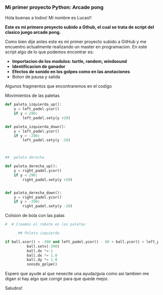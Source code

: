 ### Mi primer proyecto Python: Arcade pong

 Hola buenas a todos! Mi nombre es Lucas!!
 
 **Este es mi primero proyecto subido a Gthub, el cual se trata de script del clasico juego arcade pong.**
 
 Como bien dije antes este es mi primer proyecto subido a GitHub y me encuentro actualmente realizando un master en programacion.
 En este script algo de lo que podemos encontrar es:
 - **Importacion de los modulos: turtle, random, windsound**
 - **Identificacion de ganador**
 - **Efectos de sonido en los golpes como en las anotaciones**
 - Boton de pausa y salida 





Algunos fragmentos que encontraremos en el codigo


Movimientos de las paletas

```python
def paleta_izquierda_up():
    y = left_padel.ycor()
    if y < 290:
        left_padel.sety(y +20)

def paleta_izquierda_down():
    y = left_padel.ycor()
    if y > -290:
        left_padel.sety(y -20)         



##  paleta derecha

def paleta_derecha_up():
    y = right_padel.ycor()
    if y < 290:
        right_padel.sety(y +20)


def paleta_derecha_down():
    y = right_padel.ycor()
    if y > -290:
        right_padel.sety(y -20)
```

Colision de bola con las palas

```python
#  # Creamos el rebote en las paletas

      ## Paleta izquierda

if ball.xcor() < -390 and left_padel.ycor() - 60 < ball.ycor() < left_padel.ycor() + 60:
          ball.setx(-390)
          ball.dx *=-1
          ball.dx *= 1.0
          ball.dy *= 1.0
          sonido_golpe()
```

Espero que ayude al que nesecite una ayuda/guia como asi tambien me digan si hay algo que corrgir para que quede mejor.

Saludos!


